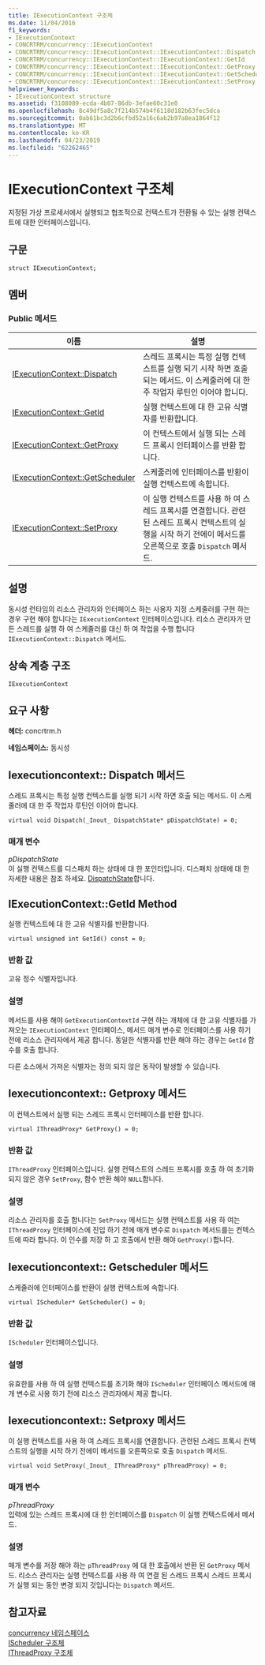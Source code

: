 ```yaml
---
title: IExecutionContext 구조체
ms.date: 11/04/2016
f1_keywords:
- IExecutionContext
- CONCRTRM/concurrency::IExecutionContext
- CONCRTRM/concurrency::IExecutionContext::IExecutionContext::Dispatch
- CONCRTRM/concurrency::IExecutionContext::IExecutionContext::GetId
- CONCRTRM/concurrency::IExecutionContext::IExecutionContext::GetProxy
- CONCRTRM/concurrency::IExecutionContext::IExecutionContext::GetScheduler
- CONCRTRM/concurrency::IExecutionContext::IExecutionContext::SetProxy
helpviewer_keywords:
- IExecutionContext structure
ms.assetid: f3108089-ecda-4b07-86db-3efae60c31e0
ms.openlocfilehash: 8c49df5a8c7f214b574b4f6118d182b63fec5dca
ms.sourcegitcommit: 0ab61bc3d2b6cfbd52a16c6ab2b97a8ea1864f12
ms.translationtype: MT
ms.contentlocale: ko-KR
ms.lasthandoff: 04/23/2019
ms.locfileid: "62262465"
---
```

# <a name="iexecutioncontext-structure"></a>IExecutionContext 구조체

지정된 가상 프로세서에서 실행되고 협조적으로 컨텍스트가 전환될 수 있는 실행 컨텍스트에 대한 인터페이스입니다.

## <a name="syntax"></a>구문

```
struct IExecutionContext;
```

## <a name="members"></a>멤버

### <a name="public-methods"></a>Public 메서드

|이름|설명|
|----------|-----------------|
|[IExecutionContext::Dispatch](#dispatch)|스레드 프록시는 특정 실행 컨텍스트를 실행 되기 시작 하면 호출 되는 메서드. 이 스케줄러에 대 한 주 작업자 루틴인 이어야 합니다.|
|[IExecutionContext::GetId](#getid)|실행 컨텍스트에 대 한 고유 식별자를 반환합니다.|
|[IExecutionContext::GetProxy](#getproxy)|이 컨텍스트에서 실행 되는 스레드 프록시 인터페이스를 반환 합니다.|
|[IExecutionContext::GetScheduler](#getscheduler)|스케줄러에 인터페이스를 반환이 실행 컨텍스트에 속합니다.|
|[IExecutionContext::SetProxy](#setproxy)|이 실행 컨텍스트를 사용 하 여 스레드 프록시를 연결합니다. 관련된 스레드 프록시 컨텍스트의 실행을 시작 하기 전에이 메서드를 오른쪽으로 호출 `Dispatch` 메서드.|

## <a name="remarks"></a>설명

동시성 런타임의 리소스 관리자와 인터페이스 하는 사용자 지정 스케줄러를 구현 하는 경우 구현 해야 합니다는 `IExecutionContext` 인터페이스입니다. 리소스 관리자가 만든 스레드를 실행 하 여 스케줄러를 대신 하 여 작업을 수행 합니다 `IExecutionContext::Dispatch` 메서드.

## <a name="inheritance-hierarchy"></a>상속 계층 구조

`IExecutionContext`

## <a name="requirements"></a>요구 사항

**헤더:** concrtrm.h

**네임스페이스:** 동시성

##  <a name="dispatch"></a>  Iexecutioncontext:: Dispatch 메서드

스레드 프록시는 특정 실행 컨텍스트를 실행 되기 시작 하면 호출 되는 메서드. 이 스케줄러에 대 한 주 작업자 루틴인 이어야 합니다.

```
virtual void Dispatch(_Inout_ DispatchState* pDispatchState) = 0;
```

### <a name="parameters"></a>매개 변수

*pDispatchState*<br/>
이 실행 컨텍스트를 디스패치 하는 상태에 대 한 포인터입니다. 디스패치 상태에 대 한 자세한 내용은 참조 하세요. [DispatchState](dispatchstate-structure.md)합니다.

##  <a name="getid"></a>  IExecutionContext::GetId Method

실행 컨텍스트에 대 한 고유 식별자를 반환합니다.

```
virtual unsigned int GetId() const = 0;
```

### <a name="return-value"></a>반환 값

고유 정수 식별자입니다.

### <a name="remarks"></a>설명

메서드를 사용 해야 `GetExecutionContextId` 구현 하는 개체에 대 한 고유 식별자를 가져오는 `IExecutionContext` 인터페이스, 메서드 매개 변수로 인터페이스를 사용 하기 전에 리소스 관리자에서 제공 합니다. 동일한 식별자를 반환 해야 하는 경우는 `GetId` 함수를 호출 합니다.

다른 소스에서 가져온 식별자는 정의 되지 않은 동작이 발생할 수 있습니다.

##  <a name="getproxy"></a>  Iexecutioncontext:: Getproxy 메서드

이 컨텍스트에서 실행 되는 스레드 프록시 인터페이스를 반환 합니다.

```
virtual IThreadProxy* GetProxy() = 0;
```

### <a name="return-value"></a>반환 값

`IThreadProxy` 인터페이스입니다. 실행 컨텍스트의 스레드 프록시를 호출 하 여 초기화 되지 않은 경우 `SetProxy`, 함수 반환 해야 `NULL`합니다.

### <a name="remarks"></a>설명

리소스 관리자를 호출 합니다는 `SetProxy` 메서드는 실행 컨텍스트를 사용 하 여는 `IThreadProxy` 인터페이스에 진입 하기 전에 매개 변수로 `Dispatch` 메서드를는 컨텍스트에 따라 합니다. 이 인수를 저장 하 고 호출에서 반환 해야 `GetProxy()`합니다.

##  <a name="getscheduler"></a>  Iexecutioncontext:: Getscheduler 메서드

스케줄러에 인터페이스를 반환이 실행 컨텍스트에 속합니다.

```
virtual IScheduler* GetScheduler() = 0;
```

### <a name="return-value"></a>반환 값

`IScheduler` 인터페이스입니다.

### <a name="remarks"></a>설명

유효한를 사용 하 여 실행 컨텍스트를 초기화 해야 `IScheduler` 인터페이스 메서드에 매개 변수로 사용 하기 전에 리소스 관리자에서 제공 합니다.

##  <a name="setproxy"></a>  Iexecutioncontext:: Setproxy 메서드

이 실행 컨텍스트를 사용 하 여 스레드 프록시를 연결합니다. 관련된 스레드 프록시 컨텍스트의 실행을 시작 하기 전에이 메서드를 오른쪽으로 호출 `Dispatch` 메서드.

```
virtual void SetProxy(_Inout_ IThreadProxy* pThreadProxy) = 0;
```

### <a name="parameters"></a>매개 변수

*pThreadProxy*<br/>
입력에 있는 스레드 프록시에 대 한 인터페이스를 `Dispatch` 이 실행 컨텍스트에서 메서드.

### <a name="remarks"></a>설명

매개 변수를 저장 해야 하는 `pThreadProxy` 에 대 한 호출에서 반환 된 `GetProxy` 메서드. 리소스 관리자는 실행 컨텍스트를 사용 하 여 연결 된 스레드 프록시 스레드 프록시가 실행 되는 동안 변경 되지 것입니다는 `Dispatch` 메서드.

## <a name="see-also"></a>참고자료

[concurrency 네임스페이스](concurrency-namespace.md)<br/>
[IScheduler 구조체](ischeduler-structure.md)<br/>
[IThreadProxy 구조체](ithreadproxy-structure.md)
